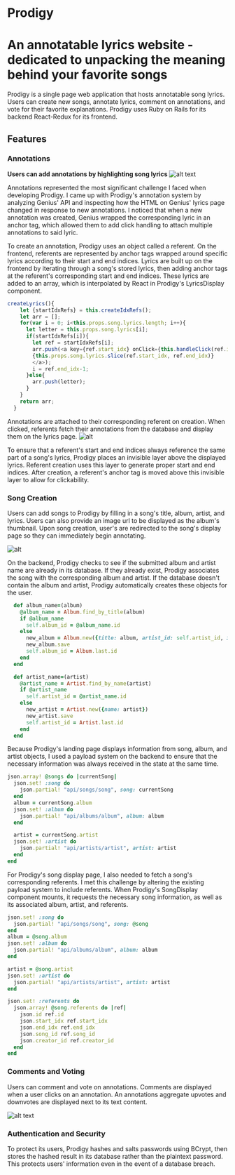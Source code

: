 # Prodigy

# An annotatable lyrics website - dedicated to unpacking the meaning behind your favorite songs

Prodigy is a single page web application that hosts annotatable song lyrics. Users can create new songs, annotate lyrics, comment on annotations, and vote for their favorite explanations. Prodigy uses Ruby on Rails for its backend React-Redux for its frontend.  

## Features 

### Annotations 

**Users can add annotations by highlighting song lyrics**
![alt text](https://media.giphy.com/media/l2RnHqBvcUwXLTv6U/giphy.gif) 

Annotations represented the most significant challenge I faced when developing Prodigy. I came up with Prodigy's annotation system by analyzing Genius' API and inspecting how the HTML on Genius' lyrics page changed in response to new annotations. I noticed that when a new annotation was created, Genius wrapped the corresponding lyric in an anchor tag, which allowed them to add click handling to attach multiple annotations to said lyric. 

To create an annotation, Prodigy uses an object called a referent. On the frontend, referents are represented by anchor tags wrapped around specific lyrics according to their start and end indices. Lyrics are built up on the frontend by iterating through a song's stored lyrics, then adding anchor tags at the referent's corresponding start and end indices. These lyrics are added to an array, which is interpolated by React in Prodigy's LyricsDisplay component. 

```javascript
createLyrics(){
    let {startIdxRefs} = this.createIdxRefs();
    let arr = [];
    for(var i = 0; i<this.props.song.lyrics.length; i++){
      let letter = this.props.song.lyrics[i];
      if(startIdxRefs[i]){
        let ref = startIdxRefs[i];
        arr.push(<a key={ref.start_idx} onClick={this.handleClick(ref.id)}>
        {this.props.song.lyrics.slice(ref.start_idx, ref.end_idx)}
        </a>);
        i = ref.end_idx-1;
      }else{
        arr.push(letter);
      }
    }
    return arr;
  }
```

Annotations are attached to their corresponding referent on creation. When clicked, referents fetch their annotations from the database and display them on the lyrics page. 
![alt](https://media.giphy.com/media/xUOxf2VE6VO03k529i/giphy.gif)

To ensure that a referent's start and end indices always reference the same part of a song's lyrics, Prodigy places an invisible layer above the displayed lyrics. Referent creation uses this layer to generate proper start and end indices. After creation, a referent's anchor tag is moved above this invisible layer to allow for clickability. 

### Song Creation

Users can add songs to Prodigy by filling in a song's title, album, artist, and lyrics. Users can also provide an image url to be displayed as the album's thumbnail. Upon song creation, user's are redirected to the song's display page so they can immediately begin annotating. 

![alt](https://media.giphy.com/media/3ohs858xCdd475QUV2/giphy.gif)

On the backend, Prodigy checks to see if the submitted album and artist name are already in its database. If they already exist, Prodigy associates the song with the corresponding album and artist. If the database doesn't contain the album and artist, Prodigy automatically creates these objects for the user. 

```ruby
  def album_name=(album)
    @album_name = Album.find_by_title(album) 
    if @album_name
      self.album_id = @album_name.id 
    else 
      new_album = Album.new({title: album, artist_id: self.artist_id, image_url: @album_image_URL})
      new_album.save 
      self.album_id = Album.last.id
    end 
  end

  def artist_name=(artist)
    @artist_name = Artist.find_by_name(artist)
    if @artist_name
      self.artist_id = @artist_name.id 
    else 
      new_artist = Artist.new({name: artist})
      new_artist.save
      self.artist_id = Artist.last.id
    end 
  end
```

Because Prodigy's landing page displays information from song, album, and artist objects, I used a payload system on the backend to ensure that the necessary information was always received in the state at the same time. 

```ruby
json.array! @songs do |currentSong| 
  json.set! :song do 
    json.partial! "api/songs/song", song: currentSong
  end 
  album = currentSong.album 
  json.set! :album do 
    json.partial! "api/albums/album", album: album
  end 

  artist = currentSong.artist
  json.set! :artist do 
    json.partial! "api/artists/artist", artist: artist
  end 
end
```

For Prodigy's song display page, I also needed to fetch a song's corresponding referents. I met this challenge by altering the existing payload system to include referents. When Prodigy's SongDisplay component mounts, it requests the necessary song information, as well as its associated album, artist, and referents. 

```ruby 
json.set! :song do 
  json.partial! "api/songs/song", song: @song
end 
album = @song.album 
json.set! :album do 
  json.partial! "api/albums/album", album: album
end 

artist = @song.artist
json.set! :artist do 
  json.partial! "api/artists/artist", artist: artist
end 

json.set! :referents do 
  json.array! @song.referents do |ref|
    json.id ref.id
    json.start_idx ref.start_idx
    json.end_idx ref.end_idx
    json.song_id ref.song_id
    json.creator_id ref.creator_id
  end 
end
```

### Comments and Voting 

Users can comment and vote on annotations. Comments are displayed when a user clicks on an annotation. An annotations aggregate upvotes and downvotes are displayed next to its text content. 

![alt text](https://media.giphy.com/media/xUOxfgau93tdav8sTe/giphy.gif)

### Authentication and Security 

To protect its users, Prodigy hashes and salts passwords using BCrypt, then stores the hashed result in its database rather than the plaintext password. This protects users' information even in the event of a database breach. 
